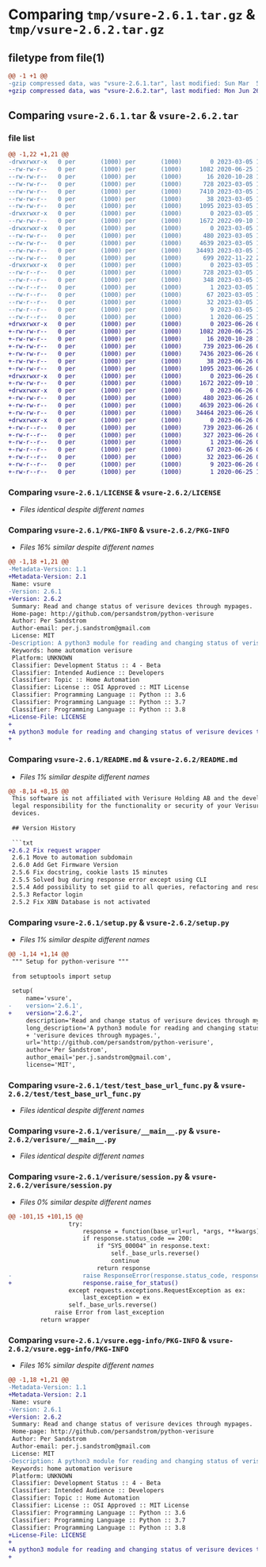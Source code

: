 # Comparing `tmp/vsure-2.6.1.tar.gz` & `tmp/vsure-2.6.2.tar.gz`

## filetype from file(1)

```diff
@@ -1 +1 @@
-gzip compressed data, was "vsure-2.6.1.tar", last modified: Sun Mar  5 19:59:59 2023, max compression
+gzip compressed data, was "vsure-2.6.2.tar", last modified: Mon Jun 26 08:15:38 2023, max compression
```

## Comparing `vsure-2.6.1.tar` & `vsure-2.6.2.tar`

### file list

```diff
@@ -1,22 +1,21 @@
-drwxrwxr-x   0 per       (1000) per       (1000)        0 2023-03-05 19:59:59.742977 vsure-2.6.1/
--rw-rw-r--   0 per       (1000) per       (1000)     1082 2020-06-25 19:31:35.000000 vsure-2.6.1/LICENSE
--rw-rw-r--   0 per       (1000) per       (1000)       16 2020-10-28 18:46:19.000000 vsure-2.6.1/MANIFEST.in
--rw-rw-r--   0 per       (1000) per       (1000)      728 2023-03-05 19:59:59.738977 vsure-2.6.1/PKG-INFO
--rw-rw-r--   0 per       (1000) per       (1000)     7410 2023-03-05 19:52:47.000000 vsure-2.6.1/README.md
--rw-rw-r--   0 per       (1000) per       (1000)       38 2023-03-05 19:59:59.742977 vsure-2.6.1/setup.cfg
--rw-rw-r--   0 per       (1000) per       (1000)     1095 2023-03-05 19:44:35.000000 vsure-2.6.1/setup.py
-drwxrwxr-x   0 per       (1000) per       (1000)        0 2023-03-05 19:59:59.734977 vsure-2.6.1/test/
--rw-rw-r--   0 per       (1000) per       (1000)     1672 2022-09-10 14:24:33.000000 vsure-2.6.1/test/test_base_url_func.py
-drwxrwxr-x   0 per       (1000) per       (1000)        0 2023-03-05 19:59:59.738977 vsure-2.6.1/verisure/
--rw-rw-r--   0 per       (1000) per       (1000)      480 2023-03-05 19:53:49.000000 vsure-2.6.1/verisure/__init__.py
--rw-rw-r--   0 per       (1000) per       (1000)     4639 2023-03-05 19:53:57.000000 vsure-2.6.1/verisure/__main__.py
--rw-rw-r--   0 per       (1000) per       (1000)    34493 2023-03-05 19:43:01.000000 vsure-2.6.1/verisure/session.py
--rw-rw-r--   0 per       (1000) per       (1000)      699 2022-11-22 21:55:31.000000 vsure-2.6.1/verisure/verisure.py
-drwxrwxr-x   0 per       (1000) per       (1000)        0 2023-03-05 19:59:59.738977 vsure-2.6.1/vsure.egg-info/
--rw-r--r--   0 per       (1000) per       (1000)      728 2023-03-05 19:59:59.000000 vsure-2.6.1/vsure.egg-info/PKG-INFO
--rw-r--r--   0 per       (1000) per       (1000)      348 2023-03-05 19:59:59.000000 vsure-2.6.1/vsure.egg-info/SOURCES.txt
--rw-r--r--   0 per       (1000) per       (1000)        1 2023-03-05 19:59:59.000000 vsure-2.6.1/vsure.egg-info/dependency_links.txt
--rw-r--r--   0 per       (1000) per       (1000)       67 2023-03-05 19:59:59.000000 vsure-2.6.1/vsure.egg-info/entry_points.txt
--rw-r--r--   0 per       (1000) per       (1000)       32 2023-03-05 19:59:59.000000 vsure-2.6.1/vsure.egg-info/requires.txt
--rw-r--r--   0 per       (1000) per       (1000)        9 2023-03-05 19:59:59.000000 vsure-2.6.1/vsure.egg-info/top_level.txt
--rw-r--r--   0 per       (1000) per       (1000)        1 2020-06-25 19:36:24.000000 vsure-2.6.1/vsure.egg-info/zip-safe
+drwxrwxr-x   0 per       (1000) per       (1000)        0 2023-06-26 08:15:38.866215 vsure-2.6.2/
+-rw-rw-r--   0 per       (1000) per       (1000)     1082 2020-06-25 19:31:35.000000 vsure-2.6.2/LICENSE
+-rw-rw-r--   0 per       (1000) per       (1000)       16 2020-10-28 18:46:19.000000 vsure-2.6.2/MANIFEST.in
+-rw-rw-r--   0 per       (1000) per       (1000)      739 2023-06-26 08:15:38.866215 vsure-2.6.2/PKG-INFO
+-rw-rw-r--   0 per       (1000) per       (1000)     7436 2023-06-26 08:14:50.000000 vsure-2.6.2/README.md
+-rw-rw-r--   0 per       (1000) per       (1000)       38 2023-06-26 08:15:38.866215 vsure-2.6.2/setup.cfg
+-rw-rw-r--   0 per       (1000) per       (1000)     1095 2023-06-26 08:14:50.000000 vsure-2.6.2/setup.py
+drwxrwxr-x   0 per       (1000) per       (1000)        0 2023-06-26 08:15:38.866215 vsure-2.6.2/test/
+-rw-rw-r--   0 per       (1000) per       (1000)     1672 2022-09-10 14:24:33.000000 vsure-2.6.2/test/test_base_url_func.py
+drwxrwxr-x   0 per       (1000) per       (1000)        0 2023-06-26 08:15:38.866215 vsure-2.6.2/verisure/
+-rw-rw-r--   0 per       (1000) per       (1000)      480 2023-06-26 08:14:45.000000 vsure-2.6.2/verisure/__init__.py
+-rw-rw-r--   0 per       (1000) per       (1000)     4639 2023-06-26 08:14:45.000000 vsure-2.6.2/verisure/__main__.py
+-rw-rw-r--   0 per       (1000) per       (1000)    34464 2023-06-26 08:14:50.000000 vsure-2.6.2/verisure/session.py
+drwxrwxr-x   0 per       (1000) per       (1000)        0 2023-06-26 08:15:38.866215 vsure-2.6.2/vsure.egg-info/
+-rw-r--r--   0 per       (1000) per       (1000)      739 2023-06-26 08:15:38.000000 vsure-2.6.2/vsure.egg-info/PKG-INFO
+-rw-r--r--   0 per       (1000) per       (1000)      327 2023-06-26 08:15:38.000000 vsure-2.6.2/vsure.egg-info/SOURCES.txt
+-rw-r--r--   0 per       (1000) per       (1000)        1 2023-06-26 08:15:38.000000 vsure-2.6.2/vsure.egg-info/dependency_links.txt
+-rw-r--r--   0 per       (1000) per       (1000)       67 2023-06-26 08:15:38.000000 vsure-2.6.2/vsure.egg-info/entry_points.txt
+-rw-r--r--   0 per       (1000) per       (1000)       32 2023-06-26 08:15:38.000000 vsure-2.6.2/vsure.egg-info/requires.txt
+-rw-r--r--   0 per       (1000) per       (1000)        9 2023-06-26 08:15:38.000000 vsure-2.6.2/vsure.egg-info/top_level.txt
+-rw-r--r--   0 per       (1000) per       (1000)        1 2020-06-25 19:36:24.000000 vsure-2.6.2/vsure.egg-info/zip-safe
```

### Comparing `vsure-2.6.1/LICENSE` & `vsure-2.6.2/LICENSE`

 * *Files identical despite different names*

### Comparing `vsure-2.6.1/PKG-INFO` & `vsure-2.6.2/PKG-INFO`

 * *Files 16% similar despite different names*

```diff
@@ -1,18 +1,21 @@
-Metadata-Version: 1.1
+Metadata-Version: 2.1
 Name: vsure
-Version: 2.6.1
+Version: 2.6.2
 Summary: Read and change status of verisure devices through mypages.
 Home-page: http://github.com/persandstrom/python-verisure
 Author: Per Sandstrom
 Author-email: per.j.sandstrom@gmail.com
 License: MIT
-Description: A python3 module for reading and changing status of verisure devices through mypages.
 Keywords: home automation verisure
 Platform: UNKNOWN
 Classifier: Development Status :: 4 - Beta
 Classifier: Intended Audience :: Developers
 Classifier: Topic :: Home Automation
 Classifier: License :: OSI Approved :: MIT License
 Classifier: Programming Language :: Python :: 3.6
 Classifier: Programming Language :: Python :: 3.7
 Classifier: Programming Language :: Python :: 3.8
+License-File: LICENSE
+
+A python3 module for reading and changing status of verisure devices through mypages.
+
```

### Comparing `vsure-2.6.1/README.md` & `vsure-2.6.2/README.md`

 * *Files 1% similar despite different names*

```diff
@@ -8,14 +8,15 @@
 This software is not affiliated with Verisure Holding AB and the developers take no
 legal responsibility for the functionality or security of your Verisure Alarms and
 devices.
 
 ## Version History
 
 ```txt
+2.6.2 Fix request wrapper
 2.6.1 Move to automation subdomain
 2.6.0 Add Get Firmware Version
 2.5.6 Fix docstring, cookie lasts 15 minutes
 2.5.5 Solved bug during response error except using CLI
 2.5.4 Add possibility to set giid to all queries, refactoring and resolve lint warnings
 2.5.3 Refactor login
 2.5.2 Fix XBN Database is not activated
```

### Comparing `vsure-2.6.1/setup.py` & `vsure-2.6.2/setup.py`

 * *Files 1% similar despite different names*

```diff
@@ -1,14 +1,14 @@
 """ Setup for python-verisure """
 
 from setuptools import setup
 
 setup(
     name='vsure',
-    version='2.6.1',
+    version='2.6.2',
     description='Read and change status of verisure devices through mypages.',
     long_description='A python3 module for reading and changing status of '
     + 'verisure devices through mypages.',
     url='http://github.com/persandstrom/python-verisure',
     author='Per Sandstrom',
     author_email='per.j.sandstrom@gmail.com',
     license='MIT',
```

### Comparing `vsure-2.6.1/test/test_base_url_func.py` & `vsure-2.6.2/test/test_base_url_func.py`

 * *Files identical despite different names*

### Comparing `vsure-2.6.1/verisure/__main__.py` & `vsure-2.6.2/verisure/__main__.py`

 * *Files identical despite different names*

### Comparing `vsure-2.6.1/verisure/session.py` & `vsure-2.6.2/verisure/session.py`

 * *Files 0% similar despite different names*

```diff
@@ -101,15 +101,15 @@
                 try:
                     response = function(base_url+url, *args, **kwargs)
                     if response.status_code == 200:
                         if "SYS_00004" in response.text:
                             self._base_urls.reverse()
                             continue
                         return response
-                    raise ResponseError(response.status_code, response.text)
+                    response.raise_for_status()
                 except requests.exceptions.RequestException as ex:
                     last_exception = ex
                 self._base_urls.reverse()
             raise Error from last_exception
         return wrapper
```

### Comparing `vsure-2.6.1/vsure.egg-info/PKG-INFO` & `vsure-2.6.2/vsure.egg-info/PKG-INFO`

 * *Files 16% similar despite different names*

```diff
@@ -1,18 +1,21 @@
-Metadata-Version: 1.1
+Metadata-Version: 2.1
 Name: vsure
-Version: 2.6.1
+Version: 2.6.2
 Summary: Read and change status of verisure devices through mypages.
 Home-page: http://github.com/persandstrom/python-verisure
 Author: Per Sandstrom
 Author-email: per.j.sandstrom@gmail.com
 License: MIT
-Description: A python3 module for reading and changing status of verisure devices through mypages.
 Keywords: home automation verisure
 Platform: UNKNOWN
 Classifier: Development Status :: 4 - Beta
 Classifier: Intended Audience :: Developers
 Classifier: Topic :: Home Automation
 Classifier: License :: OSI Approved :: MIT License
 Classifier: Programming Language :: Python :: 3.6
 Classifier: Programming Language :: Python :: 3.7
 Classifier: Programming Language :: Python :: 3.8
+License-File: LICENSE
+
+A python3 module for reading and changing status of verisure devices through mypages.
+
```

